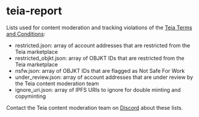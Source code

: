 # teia-report
Lists used for content moderation and tracking violations of the [Teia Terms and Conditions](https://github.com/teia-community/teia-docs/wiki/Core-Values-Code-of-Conduct-Terms-and-Conditions#3-terms-and-conditions---account-restrictions):
- restricted.json: array of account addresses that are restricted from the Teia marketplace
- restricted_objkt.json: array of OBJKT IDs that are restricted from the Teia marketplace
- nsfw.json: array of OBJKT IDs that are flagged as Not Safe For Work
- under_review.json: array of account addresses that are under review by the Teia content moderation team
- ignore_uri.json: array of IPFS URIs to ignore for double minting and copyminting

Contact the Teia content moderation team on [Discord](https://discord.gg/TKeybhYhNe) about these lists.
